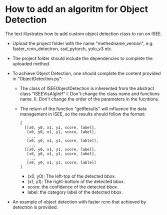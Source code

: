 # How to add an algoritm for Object Detection

The text illustrates how to add custom object detection class to run on ISEE.

* Upload the project folder with the name "methedname_version", e.g. faster_rcnn_detectron, ssd_pytorch, yolo_v3 etc.
* The project folder should include the dependencies to complete the uploaded method.
* To achieve Object Detection, one should complete the content provided in "ObjectDetection.py":
  + The class of ISEEObjectDetection is inherented from the abstract class "ISEEVisAlgIntf"
      I.  Don't change the class name and functions name.
      II. Don't change the order of the parameters in the fucntions.
  + The return of the function "getResults" will influence the data management in ISEE, so the results should follow the format:


    ```
    [
      [[x0, y0, x1, y1, score, label],
       [x0, y0, x1, y1, score, label],
       ...,
       [x0, y0, x1, y1, score, lable]],
       ...,
      [[x0, y0, x1, y1, score, label],
       [x0, y0, x1, y1, score, label],
       ...,
       [x0, y0, x1, y1, score, lable]]
    ]
    ```

    - (x0, y0): The left-top of the detected bbox.
    - (x1, y1): The right-bottom of the detected bbox.
    - score: the confidence of the detected bbox.
    - label: the category label of the detected bbox.

* An example of object detection with faster rcnn that achieved by detectron is provided.
